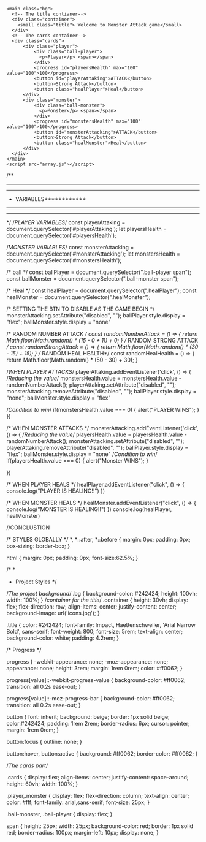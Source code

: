 <!DOCTYPE html>
<html lang="en" dir="ltr">
  <head>
    <meta charset="utf-8">
    <title>Monster Attack</title>
    <link rel="stylesheet" href="styles.css">
  </head>
  <body>

    <main class="bg">
      <!-- The title contianer-->
      <div class="container">
        <small class="title"> Welcome to Monster Attack game</small>
      </div>
      <!-- The cards container-->
      <div class="cards">
          <div class="player">
              <div class="ball-player">
                <p>Player</p> <span></span>
              </div>
              <progress id="playersHealth" max="100" value="100">100</progress>
              <button id="playerAttaking">ATTACK</button>
              <button>Strong Attack</button>
              <button class="healPlayer">Heal</button>
          </div>
          <div class="monster">
              <div class="ball-monster">
                <p>Monster</p> <span></span>
              </div>
              <progress id="monstersHealth" max="100" value="100">100</progress>
              <button id="monsterAttacking">ATTACK</button>
              <button>Strong Attack</button>
              <button class="healMonster">Heal</button>
          </div>
      </div>
    </main>
    <script src="array.js"></script>
  </body>
</html>











/**
 * *********************
 * *********************
 * VARIABLES************
 * *********************
 * *********************
 */
/*PLAYER VARIABLES*/
const playerAttaking = document.querySelector('#playerAttaking');
let playersHealth = document.querySelector('#playersHealth');

/*MONSTER VARIABLES*/
const monsterAttacking = document.querySelector('#monsterAttacking');
let monstersHealth = document.querySelector('#monstersHealth');

/* ball */
const ballPlayer = document.querySelector(".ball-player span");
const ballMonster = document.querySelector(".ball-monster span");

/* Heal */
const healPlayer = document.querySelector(".healPlayer");
const healMonster = document.querySelector(".healMonster");


/* SETTING THE BTN TO DISABLE AS THE GAME BEGIN */
monsterAttacking.setAttribute("disabled", "");
ballPlayer.style.display = "flex";
ballMonster.style.display = "none"

/* RANDOM NUMBER ATTACK */
const randomNumberAttack = () => {
  return Math.floor(Math.random() * (15 - 0 + 1)) + 0;
}
/* RANDOM STRONG ATTACK */
const randomStrongAttack = () => {
  return Math.floor(Math.random() * (30 - 15) + 15);
}
/* RANDOM HEAL HEALTH*/
const randomHealHealth = () => {
  return Math.floor(Math.random() * (50 - 30) + 30);
}



/*WHEN PLAYER ATTACKS*/
playerAttaking.addEventListener('click', () => {
  /*Reducing the value*/
  monstersHealth.value = monstersHealth.value - randomNumberAttack();
  playerAttaking.setAttribute("disabled", "");
  monsterAttacking.removeAttribute("disabled", "");
  ballPlayer.style.display = "none";
  ballMonster.style.display = "flex"

  /*Condition to win*/
  if(monstersHealth.value === 0) {
    alert("PLAYER WINS");
  }
})


/* WHEN MONSTER ATTACKS */
monsterAttacking.addEventListener('click', () => {
  /*Reducing the value*/
  playersHealth.value = playersHealth.value - randomNumberAttack();
  monsterAttacking.setAttribute("disabled", "");
  playerAttaking.removeAttribute("disabled", "");
  ballPlayer.style.display = "flex";
  ballMonster.style.display = "none"
  /*Condition to win*/
  if(playersHealth.value === 0) {
    alert("Monster WINS");
  }

})


/* WHEN PLAYER HEALS */
healPlayer.addEventListener("click", () => {
  console.log("PLAYER IS HEALING!!")
})

/* WHEN MONSTER HEALS */
healMonster.addEventListener("click", () => {
  console.log("MONSTER IS HEALING!!")
})
console.log(healPlayer, healMonster)


//CONCLUSTION








/*
  STYLES GLOBALLY
*/
*,
*::after,
*::before {
  margin: 0px;
  padding: 0px;
  box-sizing: border-box;
}

html {
  margin: 0px;
  padding: 0px;
  font-size:62.5%;
}

/*
  *
  * Project Styles
*/


/*The project background*/
.bg {
  background-color: #242424;
  height: 100vh;
  width: 100%;
}
/*container for the title*/
.container {
  height: 30vh;
  display: flex;
  flex-direction: row;
  align-items: center;
  justify-content: center;
  background-image: url('icons.jpg');
}

.title {
  color: #242424;
  font-family: Impact, Haettenschweiler, 'Arial Narrow Bold', sans-serif;
  font-weight: 800;
  font-size: 5rem;
  text-align: center;
  background-color: white;
  padding: 4.2rem;
}

/*
  Progress
*/

progress {
  -webkit-appearance: none;
  -moz-appearance: none;
  appearance: none;
  height: 3rem;
  margin: 1rem 0rem;
  color: #ff0062;
}

progress[value]::-webkit-progress-value {
  background-color: #ff0062;
  transition: all 0.2s ease-out;
}

progress[value]::-moz-progress-bar {
  background-color: #ff0062;
  transition: all 0.2s ease-out;
}

button {
  font: inherit;
  background: beige;
  border: 1px solid beige;
  color:#242424;
  padding: 1rem 2rem;
  border-radius: 6px;
  cursor: pointer;
  margin: 1rem 0rem;
}

button:focus {
  outline: none;
}

button:hover,
button:active {
  background: #ff0062;
  border-color: #ff0062;
}



/*The cards part*/

.cards {
  display: flex;
  align-items: center;
  justify-content: space-around;
  height: 60vh;
  width: 100%;
}

.player,.monster {
  display: flex;
  flex-direction: column;
  text-align: center;
  color: #fff;
  font-family: arial,sans-serif;
  font-size: 25px;
}

.ball-monster,
.ball-player {
  display: flex;
}

span {
  height: 25px;
  width: 25px;
  background-color: red;
  border: 1px solid red;
  border-radius: 100px;
  margin-left: 10px;
  display: none;
}




